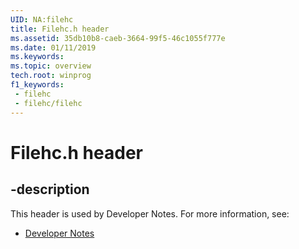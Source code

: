 ```yaml
---
UID: NA:filehc
title: Filehc.h header
ms.assetid: 35db10b8-caeb-3664-99f5-46c1055f777e
ms.date: 01/11/2019
ms.keywords: 
ms.topic: overview
tech.root: winprog
f1_keywords:
 - filehc
 - filehc/filehc
---
```


# Filehc.h header


## -description

This header is used by Developer Notes. For more information, see:

- [Developer Notes](../_winprog/index.md)

